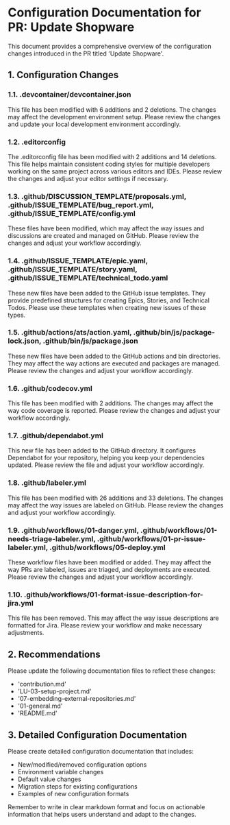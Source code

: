 # Configuration Documentation for PR: Update Shopware

This document provides a comprehensive overview of the configuration changes introduced in the PR titled 'Update Shopware'. 

## 1. Configuration Changes

### 1.1. .devcontainer/devcontainer.json

This file has been modified with 6 additions and 2 deletions. The changes may affect the development environment setup. Please review the changes and update your local development environment accordingly.

### 1.2. .editorconfig

The .editorconfig file has been modified with 2 additions and 14 deletions. This file helps maintain consistent coding styles for multiple developers working on the same project across various editors and IDEs. Please review the changes and adjust your editor settings if necessary.

### 1.3. .github/DISCUSSION_TEMPLATE/proposals.yml, .github/ISSUE_TEMPLATE/bug_report.yml, .github/ISSUE_TEMPLATE/config.yml

These files have been modified, which may affect the way issues and discussions are created and managed on GitHub. Please review the changes and adjust your workflow accordingly.

### 1.4. .github/ISSUE_TEMPLATE/epic.yaml, .github/ISSUE_TEMPLATE/story.yaml, .github/ISSUE_TEMPLATE/technical_todo.yaml

These new files have been added to the GitHub issue templates. They provide predefined structures for creating Epics, Stories, and Technical Todos. Please use these templates when creating new issues of these types.

### 1.5. .github/actions/ats/action.yaml, .github/bin/js/package-lock.json, .github/bin/js/package.json

These new files have been added to the GitHub actions and bin directories. They may affect the way actions are executed and packages are managed. Please review the changes and adjust your workflow accordingly.

### 1.6. .github/codecov.yml

This file has been modified with 2 additions. The changes may affect the way code coverage is reported. Please review the changes and adjust your workflow accordingly.

### 1.7. .github/dependabot.yml

This new file has been added to the GitHub directory. It configures Dependabot for your repository, helping you keep your dependencies updated. Please review the file and adjust your workflow accordingly.

### 1.8. .github/labeler.yml

This file has been modified with 26 additions and 33 deletions. The changes may affect the way issues are labeled on GitHub. Please review the changes and adjust your workflow accordingly.

### 1.9. .github/workflows/01-danger.yml, .github/workflows/01-needs-triage-labeler.yml, .github/workflows/01-pr-issue-labeler.yml, .github/workflows/05-deploy.yml

These workflow files have been modified or added. They may affect the way PRs are labeled, issues are triaged, and deployments are executed. Please review the changes and adjust your workflow accordingly.

### 1.10. .github/workflows/01-format-issue-description-for-jira.yml

This file has been removed. This may affect the way issue descriptions are formatted for Jira. Please review your workflow and make necessary adjustments.

## 2. Recommendations

Please update the following documentation files to reflect these changes:

- 'contribution.md'
- 'LU-03-setup-project.md'
- '07-embedding-external-repositories.md'
- '01-general.md'
- 'README.md'

## 3. Detailed Configuration Documentation

Please create detailed configuration documentation that includes:

- New/modified/removed configuration options
- Environment variable changes
- Default value changes
- Migration steps for existing configurations
- Examples of new configuration formats

Remember to write in clear markdown format and focus on actionable information that helps users understand and adapt to the changes.